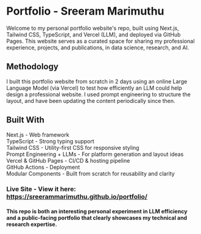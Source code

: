 # Portfolio - Sreeram Marimuthu
Welcome to my personal portfolio website's repo, built using Next.js, Tailwind CSS, TypeScript, and Vercel (LLM), and deployed via GitHub Pages. This website serves as a curated space for sharing my professional experience, projects, and publications, in data science, research, and AI.

## Methodology 
I built this portfolio website from scratch in 2 days using an online Large Language Model (via Vercel) to test how efficiently an LLM could help design a professional website. I used prompt engineering to structure the layout, and have been updating the content periodically since then.

## Built With
Next.js - Web framework  
TypeScript - Strong typing support  
Tailwind CSS - Utility-first CSS for responsive styling  
Prompt Engineering + LLMs - For platform generation and layout ideas  
Vercel & GitHub Pages - CI/CD & hosting pipeline  
GitHub Actions - Deployment  
Modular Components - Built from scratch for reusability and clarity  

### Live Site - View it here: https://sreerammarimuthu.github.io/portfolio/ 

#### This repo is both an interesting personal experiment in LLM efficiency and a public-facing portfolio that clearly showcases my technical and research expertise.
